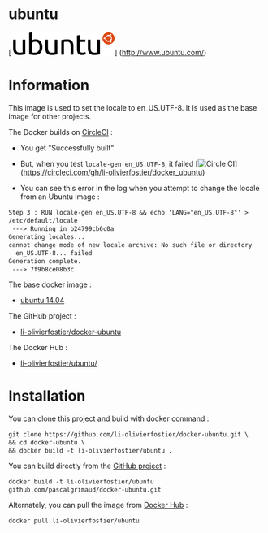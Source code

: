 # ubuntu
[ ![logo](https://github.com/li-olivierfostier/docker_ubuntu/blob/master/ubuntu.png?raw=true)]
(http://www.ubuntu.com/)


# Information

This image is used to set the locale to en_US.UTF-8.
It is used as the base image for other projects.

The Docker builds on [CircleCI](https://circleci.com) :

* You get "Successfully built"

* But, when you test `locale-gen en_US.UTF-8`, it failed [![Circle CI](https://circleci.com/gh/li-olivierfostier/docker_ubuntu.svg?style=shield)]
(https://circleci.com/gh/li-olivierfostier/docker_ubuntu)

* You can see this error in the log when you attempt to change the locale from an Ubuntu image :

```
Step 3 : RUN locale-gen en_US.UTF-8 && echo 'LANG="en_US.UTF-8"' > /etc/default/locale
 ---> Running in b24799cb6c0a
Generating locales...
cannot change mode of new locale archive: No such file or directory
  en_US.UTF-8... failed
Generation complete.
 ---> 7f9b8ce08b3c
 ```

The base docker image :

  * [ubuntu:14.04](https://registry.hub.docker.com/u/library/ubuntu/)

The GitHub project :

  * [li-olivierfostier/docker-ubuntu](https://github.com/li-olivierfostier/docker-ubuntu/)

The Docker Hub :

  * [li-olivierfostier/ubuntu/](https://registry.hub.docker.com/u/li-olivierfostier/ubuntu/)



# Installation
You can clone this project and build with docker command :

```
git clone https://github.com/li-olivierfostier/docker-ubuntu.git \
&& cd docker-ubuntu \
&& docker build -t li-olivierfostier/ubuntu .
```

You can build directly from the [GitHub project](https://github.com/li-olivierfostier/docker-ubuntu/) :

```
docker build -t li-olivierfostier/ubuntu github.com/pascalgrimaud/docker-ubuntu.git
```

Alternately, you can pull the image from [Docker Hub](https://registry.hub.docker.com/u/li-olivierfostier/ubuntu/) :

```
docker pull li-olivierfostier/ubuntu
```

